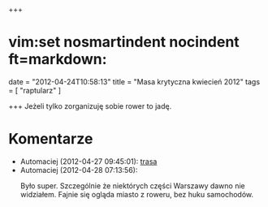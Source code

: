 +++
# vim:set nosmartindent nocindent ft=markdown:
date = "2012-04-24T10:58:13"
title = "Masa krytyczna kwiecień 2012"
tags = [ "raptularz" ]

+++
Jeżeli tylko zorganizuję sobie rower to jadę.

<!--more-->

# Komentarze

* Automaciej (2012-04-27 09:45:01): <a
  href="http://www.masa.waw.pl/index.php/co-bedzie/195-kwietniowa-warszawska-masa-krytyczna-27-kwietnia-2012">trasa</a>
* Automaciej (2012-04-28 07:13:56): <p>Było super. Szczególnie że niektórych
  części Warszawy dawno nie widziałem. Fajnie się ogląda miasto z roweru, bez
  huku samochodów.</p>
